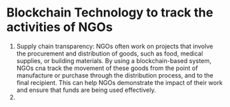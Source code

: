 # Blockchain Technology to track the activities of NGOs

1. Supply chain transparency: NGOs often work on projects that involve the procurement and distribution of goods, such as food, medical supplies, or building materials. By using a blockchain-based system, NGOs cna track the movement of these goods from the point of manufacture or purchase through the distribution process, and to the final recipient. This can help NGOs demonstrate the impact of their work and ensure that funds are being used effectively.
2. 